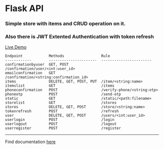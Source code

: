 # Flask API

### Simple store with items and CRUD operation on it.

### Also there is JWT Extented Authentication with token refresh

[Live Demo](https://rudra-store-flask-rest-api.herokuapp.com/)

```
Endpoint            Methods                 Rule
------------        ----------------------  -----------------------
confirmationbyuser  GET, POST               /confirmation/user/<int:user_id>
emailconfirmation   GET                     /confirmation/<string:confirmation_id>
items               DELETE, GET, POST, PUT  /item/<string:name>
itemslist           GET                     /items
phoneconfirmation   POST                    /verify-phone/<string:otp>
phoneotp            POST                    /send-otp
static              GET                     /static/<path:filename>
storelist           GET                     /stores
stores              DELETE, GET, POST       /store/<string:name>
tokenrefresh        POST                    /refresh
user                DELETE, GET, POST       /users/<int:user_id>
userlogin           POST                    /login
userlogout          POST                    /logout
userregister        POST                    /register
```

---

Find documentation [here](https://documenter.getpostman.com/view/6774879/S11KRJsR#3da35eb7-6d05-4159-aa20-109584b84375)
